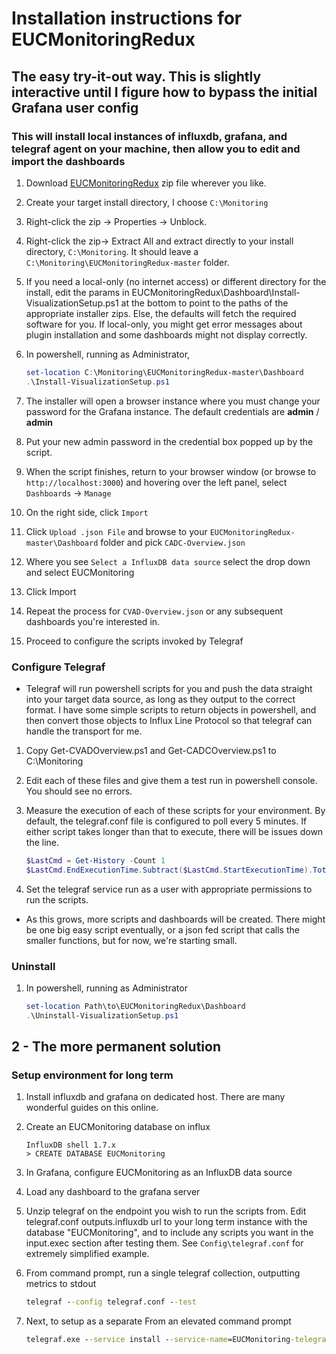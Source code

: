 # Installation instructions for EUCMonitoringRedux

## The easy try-it-out way. This is slightly interactive until I figure how to bypass the initial Grafana user config

### This will install local instances of influxdb, grafana, and telegraf agent on your machine, then allow you to edit and import the dashboards

1. Download [EUCMonitoringRedux](https://github.com/littletoyrobots/EUCMonitoringRedux/archive/master.zip) zip file wherever you like.
1. Create your target install directory, I choose `C:\Monitoring`
1. Right-click the zip -> Properties -> Unblock.
1. Right-click the zip-> Extract All and extract directly to your install directory, `C:\Monitoring`. It should leave a `C:\Monitoring\EUCMonitoringRedux-master` folder.
1. If you need a local-only (no internet access) or different directory for the install, edit the params in EUCMonitoringRedux\Dashboard\Install-VisualizationSetup.ps1 at the bottom to point to the paths of the appropriate installer zips. Else, the defaults will fetch the required software for you. If local-only, you might get error messages about plugin installation and some dashboards might not display correctly.
1. In powershell, running as Administrator,

   ```powershell
   set-location C:\Monitoring\EUCMonitoringRedux-master\Dashboard
   .\Install-VisualizationSetup.ps1
   ```

1. The installer will open a browser instance where you must change your password for the Grafana instance. The default credentials are **admin** / **admin**
1. Put your new admin password in the credential box popped up by the script.
1. When the script finishes, return to your browser window (or browse to `http://localhost:3000`) and hovering over the left panel, select `Dashboards` -> `Manage`
1. On the right side, click `Import`
1. Click `Upload .json File` and browse to your `EUCMonitoringRedux-master\Dashboard` folder and pick `CADC-Overview.json`
1. Where you see `Select a InfluxDB data source` select the drop down and select EUCMonitoring
1. Click Import
1. Repeat the process for `CVAD-Overview.json` or any subsequent dashboards you're interested in.
1. Proceed to configure the scripts invoked by Telegraf

### Configure Telegraf

- Telegraf will run powershell scripts for you and push the data straight into your target data source, as long as they output to the correct format. I have some simple scripts to return objects in powershell, and then convert those objects to Influx Line Protocol so that telegraf can handle the transport for me.

1. Copy Get-CVADOverview.ps1 and Get-CADCOverview.ps1 to C:\Monitoring
1. Edit each of these files and give them a test run in powershell console. You should see no errors.
1. Measure the execution of each of these scripts for your environment. By default, the telegraf.conf file is configured to poll every 5 minutes. If either script takes longer than that to execute, there will be issues down the line.

   ```powershell
   $LastCmd = Get-History -Count 1
   $LastCmd.EndExecutionTime.Subtract($LastCmd.StartExecutionTime).TotalSeconds
   ```

1. Set the telegraf service run as a user with appropriate permissions to run the scripts.

- As this grows, more scripts and dashboards will be created. There might be one big easy script eventually, or a json fed script that calls the smaller functions, but for now, we're starting small.

### Uninstall

1. In powershell, running as Administrator

   ```powershell
   set-location Path\to\EUCMonitoringRedux\Dashboard
   .\Uninstall-VisualizationSetup.ps1
   ```

## 2 - The more permanent solution

### Setup environment for long term

1. Install influxdb and grafana on dedicated host. There are many wonderful guides on this online.
1. Create an EUCMonitoring database on influx

   ```influxql
   InfluxDB shell 1.7.x
   > CREATE DATABASE EUCMonitoring
   ```

1. In Grafana, configure EUCMonitoring as an InfluxDB data source
1. Load any dashboard to the grafana server
1. Unzip telegraf on the endpoint you wish to run the scripts from. Edit telegraf.conf outputs.influxdb url to your long term instance with the database "EUCMonitoring", and to include any scripts you want in the input.exec section after testing them. See `Config\telegraf.conf` for extremely simplified example.
1. From command prompt, run a single telegraf collection, outputting metrics to stdout

   ```cmd
   telegraf --config telegraf.conf --test
   ```

1. Next, to setup as a separate From an elevated command prompt

   ```cmd
   telegraf.exe --service install --service-name=EUCMonitoring-telegraf --service-display-name=EUCMonitoring-telegraf --config=C:\Full\Path\To\telegraf.conf
   ```

